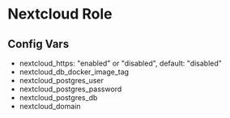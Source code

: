 # Nextcloud Role

## Config Vars

- nextcloud_https: "enabled" or "disabled", default: "disabled"
- nextcloud_db_docker_image_tag
- nextcloud_postgres_user
- nextcloud_postgres_password
- nextcloud_postgres_db
- nextcloud_domain